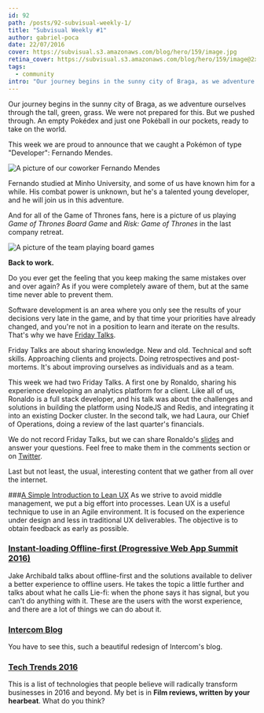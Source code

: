 ```yaml
---
id: 92
path: /posts/92-subvisual-weekly-1/
title: "Subvisual Weekly #1"
author: gabriel-poca
date: 22/07/2016
cover: https://subvisual.s3.amazonaws.com/blog/hero/159/image.jpg
retina_cover: https://subvisual.s3.amazonaws.com/blog/hero/159/image@2x.jpg
tags:
  - community
intro: "Our journey begins in the sunny city of Braga, as we adventure ourselves through the tall, green, grass. We were not prepared for this. But we pushed through. An empty Pokédex and just one Pokéball in our pockets, ready to take on the world."
---
```


Our journey begins in the sunny city of Braga, as we adventure ourselves through the tall, green, grass. We were not prepared for this. But we pushed through. An empty Pokédex and just one Pokéball in our pockets, ready to take on the world.

This week we are proud to announce that we caught a Pokémon of type "Developer": Fernando Mendes.

![A picture of our coworker Fernando Mendes](https://subvisual.s3.amazonaws.com/blog/post_image/135/image-1468604355229.jpeg)

Fernando studied at Minho University, and some of us have known him for a while. His combat power is unknown, but he's a talented young developer, and he will join us in this adventure.

And for all of the Game of Thrones fans, here is a picture of us playing _Game of Thrones Board Game_ and _Risk: Game of Thrones_ in the last company retreat.

![A picture of the team playing board games](https://subvisual.s3.amazonaws.com/blog/post_image/134/image-1468604290978.JPG)

**Back to work.**

Do you ever get the feeling that you keep making the same mistakes over and over again? As if you were completely aware of them, but at the same time never able to prevent them.

Software development is an area where you only see the results of your decisions very late in the game, and by that time your priorities have already changed, and you're not in a position to learn and iterate on the results. That's why we have [Friday Talks](https://subvisual.co/blog/posts/77-culture-design).

Friday Talks are about sharing knowledge. New and old. Technical and soft skills. Approaching clients and projects. Doing retrospectives and post-mortems. It's about improving ourselves as individuals and as a team.

This week we had two Friday Talks. A first one by Ronaldo, sharing his experience developing an analytics platform for a client. Like all of us, Ronaldo is a full stack developer, and his talk was about the challenges and solutions in building the platform using NodeJS and Redis, and integrating it into an existing Docker cluster. In the second talk, we had Laura, our Chief of Operations, doing a review of the last quarter's financials.

We do not record Friday Talks, but we can share Ronaldo's [slides][slides] and answer your questions. Feel free to make them in the comments section or on [Twitter][twitter-ronaldo].

Last but not least, the usual, interesting content that we gather from all over the internet.

###[A Simple Introduction to Lean UX](https://www.interaction-design.org/literature/article/a-simple-introduction-to-lean-ux)
As we strive to avoid middle management, we put a big effort into processes. Lean UX is a useful technique to use in an Agile environment. It is focused on the experience under design and less in traditional UX deliverables. The objective is to obtain feedback as early as possible.

### [Instant-loading Offline-first (Progressive Web App Summit 2016)](https://www.youtube.com/watch?v=qDJAz3IIq18)
Jake Archibald talks about offline-first and the solutions available to deliver a better experience to offline users. He takes the topic a little further and talks about what he calls Lie-fi: when the phone says it has signal, but you can't do anything with it. These are the users with the worst experience, and there are a lot of things we can do about it.

### [Intercom Blog](https://blog.intercom.io/)
You have to see this, such a beautiful redesign of Intercom's blog.

### [Tech Trends 2016](http://www.frogdesign.com/techtrends2016)
This is a list of technologies that people believe will radically transform businesses in 2016 and beyond. My bet is in __Film reviews, written by your hearbeat__. What do you think?

[slides]: https://speakerdeck.com/subvisual/fridaytalks-sioslife-analytics
[twitter-ronaldo]: https://twitter.com/ronaldofsousa
